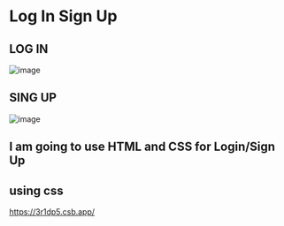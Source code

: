 # Log In Sign Up 


## LOG IN
![image](https://user-images.githubusercontent.com/26335427/176054292-49b1288d-7302-4fb8-9656-50a053471ef0.png)


## SING UP
![image](https://user-images.githubusercontent.com/26335427/176054368-95531728-3dcb-4672-841b-5f94b80f919d.png)


## I am going to use HTML and CSS for Login/Sign Up


## using css


https://3r1dp5.csb.app/
